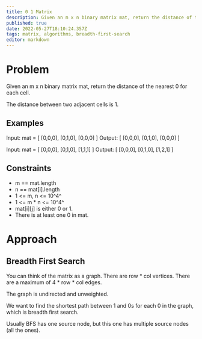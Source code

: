 ```yaml
---
title: 0 1 Matrix
description: Given an m x n binary matrix mat, return the distance of the nearest 0 for each cell.
published: true
date: 2022-05-27T18:10:24.357Z
tags: matrix, algorithms, breadth-first-search
editor: markdown
---
```


# Problem
Given an m x n binary matrix mat, return the distance of the nearest 0 for each cell.

The distance between two adjacent cells is 1.

## Examples
Input: mat = [
[0,0,0],
[0,1,0],
[0,0,0]
]
Output: [
[0,0,0],
[0,1,0],
[0,0,0]
]

Input: mat = [
[0,0,0],
[0,1,0],
[1,1,1]
]
Output: [
[0,0,0],
[0,1,0],
[1,2,1]
]
## Constraints
- m == mat.length
- n == mat[i].length
- 1 <= m, n <= 10^4^
- 1 <= m * n <= 10^4^
- mat[i][j] is either 0 or 1.
- There is at least one 0 in mat.

# Approach
## Breadth First Search
You can think of the matrix as a graph. There are row * col vertices. There are a maximum of 4 * row * col edges. 

The graph is undirected and unweighted.

We want to find the shortest path between 1 and 0s for each 0 in the graph, which is breadth first search. 

Usually BFS has one source node, but this one has multiple source nodes (all the ones).